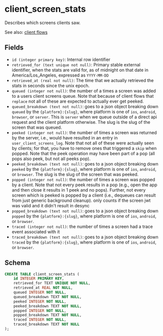# client_screen_stats

Describes which screens clients saw.

See also: [client flows](../../concepts/client_flows/README.md)

## Fields

- `id (integer primary key)`: Internal row identifier
- `retrieved_for (text unique not null)`: Primary stable external identifier,
  when the stats are valid for, as of midnight on that date in
  America/Los_Angeles, expressed as `YYYY-MM-DD`
- `retrieved_at (real not null)`: The time that we actually retrieved the
  stats in seconds since the unix epoch.
- `queued (integer not null)`: the number of a times a screen was added to a
  users client screens queue. Note that because of client flows that `replace`
  not all of these are expected to actually ever get peeked.
- `queued_breakdown (text not null)`: goes to a json object breaking down
  `queued` by the `{platform}:{slug}`, where platform is one of `ios`,
  `android`, `browser`, or `server`. This is `server` when we queue outside
  of a direct api request and the client platform otherwise. The slug is the
  slug of the screen that was queued.
- `peeked (integer not null)`: the number of times a screen was returned by the
  server, i.e., would have resulted in an entry in `user_client_screens_log`.
  Note that not all of these were actually seen by clients; for that, you have
  to remove ones that triggered a `skip` when popped. Note that the peek operation
  may have been part of a pop (all pops also peek, but not all peeks pop).
- `peeked_breakdown (text not null)`: goes to a json object breaking down
  `peeked` by the `{platform}:{slug}`, where platform is one of `ios`,
  `android`, or `browser`. The slug is the slug of the screen that was
  peeked.
- `popped (integer not null)`: the number of times a screen was popped by a
  client. Note that not every peek results in a pop (e.g., open the app and
  then close it results in 1 peek and no pops). Further, not every screen
  which is peeked is popped by a client (i.e., dequeues can result from just
  generic background cleanup). only counts if the screen jwt was valid and
  it didn't result in desync
- `popped_breakdown (text not null)`: goes to a json object breaking down
  `popped` by the `{platform}:{slug}`, where platform is one of `ios`,
  `android`, or `browser`.
- `traced (integer not null)`: the number of times a screen had a trace event
  associated with it
- `traced_breakdown (text not null)`: goes to a json object breaking down
  `traced` by the `{platform}:{slug}`, where platform is one of `ios`,
  `android`, or `browser`.

## Schema

```sql
CREATE TABLE client_screen_stats (
    id INTEGER PRIMARY KEY,
    retrieved_for TEXT UNIQUE NOT NULL,
    retrieved_at REAL NOT NULL,
    queued INTEGER NOT NULL,
    queued_breakdown TEXT NOT NULL,
    peeked INTEGER NOT NULL,
    peeked_breakdown TEXT NOT NULL,
    popped INTEGER NOT NULL,
    popped_breakdown TEXT NOT NULL,
    traced INTEGER NOT NULL,
    traced_breakdown TEXT NOT NULL
);
```
